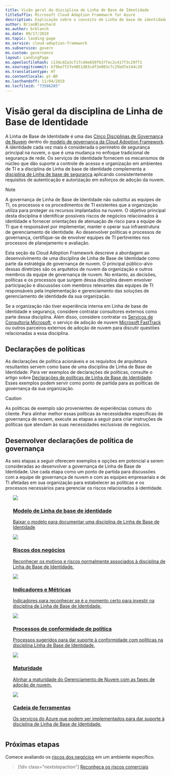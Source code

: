 ```yaml
---
title: Visão geral da disciplina de Linha de Base de Identidade
titleSuffix: Microsoft Cloud Adoption Framework for Azure
description: Explicação sobre o conceito de Linha de base de identidade em relação a governança de nuvem
author: BrianBlanchard
ms.author: brblanch
ms.date: 09/17/2019
ms.topic: landing-page
ms.service: cloud-adoption-framework
ms.subservice: govern
ms.custom: governance
layout: LandingPage
ms.openlocfilehash: c134cd2a3cf17cd4e650f637fec2c417f3c29ff1
ms.sourcegitcommit: bf9be7f2fe4851d83cdf3e083c7c25bd7e144c20
ms.translationtype: HT
ms.contentlocale: pt-BR
ms.lasthandoff: 11/04/2019
ms.locfileid: "73566205"
---
```

# <a name="identity-baseline-discipline-overview"></a>Visão geral da disciplina de Linha de Base de Identidade

A Linha de Base de Identidade é uma das [Cinco Disciplinas de Governança de Nuvem](../governance-disciplines.md) dentro do [modelo de governança da Cloud Adoption Framework](../index.md). A identidade cada vez mais é considerada o perímetro de segurança principal na nuvem, o que é uma mudança no enfoque tradicional de segurança de rede. Os serviços de identidade fornecem os mecanismos de núcleo que dão suporte a controle de acesso e organização em ambientes de TI e a disciplina de Linha de base de identidade complementa a [disciplina de Linha de base de segurança](../security-baseline/index.md) aplicando consistentemente requisitos de autenticação e autorização em esforços de adoção da nuvem.

> [!NOTE]
> A governança de Linha de Base de Identidade não substitui as equipes de TI, os processos e os procedimentos de TI existentes que a organização utiliza para proteger os recursos implantados na nuvem. O objetivo principal desta disciplina é identificar possíveis riscos de negócios relacionados à identidade e fornecer orientações de atenuação de risco para a equipe de TI que é responsável por implementar, manter e operar sua infraestrutura de gerenciamento de identidade. Ao desenvolver políticas e processos de governança, certifique-se de envolver equipes de TI pertinentes nos processos de planejamento e avaliação.

Esta seção da Cloud Adoption Framework descreve a abordagem ao desenvolvimento de uma disciplina de Linha de Base de Identidade como parte da estratégia de governança de nuvem. O principal público-alvo dessas diretrizes são os arquitetos de nuvem da organização e outros membros da equipe de governança de nuvem. No entanto, as decisões, políticas e os processos que surgem dessa disciplina devem envolver participação e discussões com membros relevantes das equipes de TI responsáveis pela implementação e gerenciamento das soluções de gerenciamento de identidade da sua organização.

Se a organização não tiver experiência interna em Linha de base de identidade e segurança, considere contratar consultores externos como parte dessa disciplina. Além disso, considere contratar os [Serviços de Consultoria Microsoft](https://www.microsoft.com/enterprise/services), o serviço de adoção de nuvem [Microsoft FastTrack](https://azure.microsoft.com/programs/azure-fasttrack) ou outros parceiros externos de adoção de nuvem para discutir questões relacionadas a essa disciplina.

## <a name="policy-statements"></a>Declarações de políticas

As declarações de política acionáveis e os requisitos de arquitetura resultantes servem como base de uma disciplina de Linha de Base de Identidade. Para ver exemplos de declarações de políticas, consulte o artigo sobre [Declarações de políticas de Linha de Base de Identidade](./policy-statements.md). Esses exemplos podem servir como ponto de partida para as políticas de governança da sua organização.

> [!CAUTION]
> As políticas de exemplo são provenientes de experiências comuns do cliente. Para alinhar melhor essas políticas às necessidades específicas de governança de nuvem, execute as etapas a seguir para criar instruções de políticas que atendam às suas necessidades exclusivas de negócios.

## <a name="develop-governance-policy-statements"></a>Desenvolver declarações de política de governança

As seis etapas a seguir oferecem exemplos e opções em potencial a serem consideradas ao desenvolver a governança de Linha de Base de Identidade. Use cada etapa como um ponto de partida para discussões com a equipe de governança de nuvem e com as equipes empresariais e de TI afetadas em sua organização para estabelecer as políticas e os processos necessários para gerenciar os riscos relacionados à identidade.

<!-- markdownlint-disable MD033 -->

<ul class="panelContent cardsE">
<li style="display: flex; flex-direction: column;">
    <a href="./template.md">
        <div class="cardSize">
            <div class="cardPadding" >
                <div class="card" >
                    <div class="cardImageOuter">
                        <div class="cardImage">
                            <img src="../../_images/govern/process-template.png" class="x-hidden-focus"/>
                        </div>
                    </div>
                    <div class="cardText" style="padding-left:0px;">
                        <h3>Modelo de Linha de base de identidade</h3>
                        <p class="x-hidden-focus">Baixar o modelo para documentar uma disciplina de Linha de Base de Identidade</p>
                    </div>
                </div>
            </div>
        </div>
    </a>
</li><li style="display: flex; flex-direction: column;">
    <a href="./business-risks.md">
        <div class="cardSize">
            <div class="cardPadding" >
                <div class="card" >
                    <div class="cardImageOuter">
                        <div class="cardImage">
                            <img src="../../_images/govern/process-risks.png" class="x-hidden-focus"/>
                        </div>
                    </div>
                    <div class="cardText" style="padding-left:0px;">
                        <h3>Riscos dos negócios</h3>
                        <p class="x-hidden-focus">Reconhecer os motivos e riscos normalmente associados à disciplina de Linha de Base de Identidade.</p>
                    </div>
                </div>
            </div>
        </div>
    </a>
</li>
<li style="display: flex; flex-direction: column;">
    <a href="./metrics-tolerance.md">
        <div class="cardSize">
            <div class="cardPadding" >
                <div class="card" >
                    <div class="cardImageOuter">
                        <div class="cardImage">
                            <img src="../../_images/govern/process-metrics.png" class="x-hidden-focus"/>
                        </div>
                    </div>
                    <div class="cardText" style="padding-left:0px;">
                        <h3>Indicadores e Métricas</h3>
                        <p class="x-hidden-focus">Indicadores para reconhecer se é o momento certo para investir na disciplina de Linha de Base de Identidade.</p>
                    </div>
                </div>
            </div>
        </div>
    </a>
</li>
<li style="display: flex; flex-direction: column;">
    <a href="./compliance-processes.md">
        <div class="cardSize">
            <div class="cardPadding" >
                <div class="card" >
                    <div class="cardImageOuter">
                        <div class="cardImage">
                            <img src="../../_images/govern/process-enforce.png" class="x-hidden-focus"/>
                        </div>
                    </div>
                    <div class="cardText" style="padding-left:0px;">
                        <h3>Processos de conformidade de política</h3>
                        <p class="x-hidden-focus">Processos sugeridos para dar suporte à conformidade com políticas na disciplina Linha de Base de Identidade.</p>
                    </div>
                </div>
            </div>
        </div>
    </a>
</li>
<li style="display: flex; flex-direction: column;">
    <a href="./discipline-improvement.md">
        <div class="cardSize">
            <div class="cardPadding" >
                <div class="card" >
                    <div class="cardImageOuter">
                        <div class="cardImage">
                            <img src="../../_images/govern/process-maturity.png" class="x-hidden-focus"/>
                        </div>
                    </div>
                    <div class="cardText" style="padding-left:0px;">
                        <h3>Maturidade</h3>
                        <p class="x-hidden-focus">Alinhar a maturidade do Gerenciamento de Nuvem com as fases de adoção de nuvem.</p>
                    </div>
                </div>
            </div>
        </div>
    </a>
</li>
<li style="display: flex; flex-direction: column;">
    <a href="./toolchain.md">
        <div class="cardSize">
            <div class="cardPadding" >
                <div class="card" >
                    <div class="cardImageOuter">
                        <div class="cardImage">
                            <img src="../../_images/govern/process-toolchain.png" class="x-hidden-focus"/>
                        </div>
                    </div>
                    <div class="cardText" style="padding-left:0px;">
                        <h3>Cadeia de ferramentas</h3>
                        <p class="x-hidden-focus">Os serviços do Azure que podem ser implementados para dar suporte à disciplina de Linha de Base de Identidade.</p>
                    </div>
                </div>
            </div>
        </div>
    </a>
</li>
</ul>

<!-- markdownlint-enable MD033 -->

## <a name="next-steps"></a>Próximas etapas

Comece avaliando os [riscos dos negócios](./business-risks.md) em um ambiente específico.

> [!div class="nextstepaction"]
> [Reconheça os riscos comerciais](./business-risks.md)
